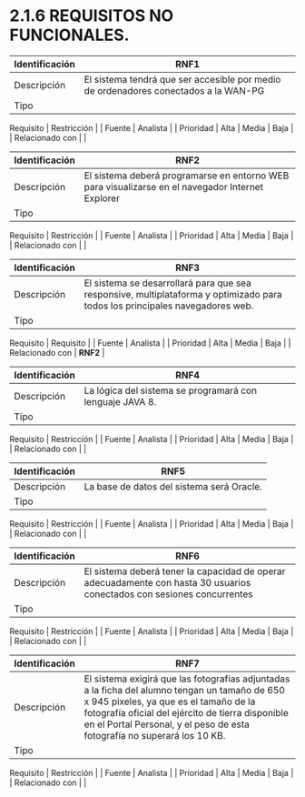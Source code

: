 # **2.1.6**         **REQUISITOS NO FUNCIONALES.**

| Identificación | **RNF1** |
| --- | --- |
| Descripción | El sistema tendrá que ser accesible por medio de ordenadores conectados a la WAN-PG |
| Tipo |
Requisito
 |
Restricción
 |
| Fuente | Analista |
| Prioridad |
Alta
 |
Media
 | Baja |
| Relacionado con |   |

| Identificación | **RNF2** |
| --- | --- |
| Descripción | El sistema deberá programarse en entorno WEB para visualizarse en el navegador Internet Explorer |
| Tipo |
Requisito
 |
Restricción
 |
| Fuente | Analista |
| Prioridad |
Alta
 |
Media
 | Baja |
| Relacionado con |   |

| Identificación | **RNF3** |
| --- | --- |
| Descripción | El sistema se desarrollará para que sea responsive, multiplataforma y optimizado para todos los principales navegadores web. |
| Tipo |
Requisito
 |
Requisito
 |
| Fuente | Analista |
| Prioridad |
Alta
 |
Media
 |
Baja
 |
| Relacionado con | **RNF2** |

| Identificación | **RNF4** |
| --- | --- |
| Descripción | La lógica del sistema se programará con lenguaje JAVA 8. |
| Tipo |
Requisito
 |
Restricción
 |
| Fuente | Analista |
| Prioridad |
Alta
 |
Media
 | Baja |
| Relacionado con |   |

| Identificación | **RNF5** |
| --- | --- |
| Descripción | La base de datos del sistema será Oracle. |
| Tipo |
Requisito
 |
Restricción
 |
| Fuente | Analista |
| Prioridad |
Alta
 |
Media
 | Baja |
| Relacionado con |   |

| Identificación | **RNF6** |
| --- | --- |
| Descripción | El sistema deberá tener la capacidad de operar adecuadamente con hasta 30 usuarios conectados con sesiones concurrentes |
| Tipo |
Requisito
 |
Restricción
 |
| Fuente | Analista |
| Prioridad |
Alta
 |
Media
 | Baja |
| Relacionado con |   |

| Identificación | **RNF7** |
| --- | --- |
| Descripción | El sistema exigirá que las fotografías adjuntadas a la ficha del alumno tengan un tamaño de 650 x 945 pixeles, ya que es el tamaño de la fotografía oficial del ejército de tierra disponible en el Portal Personal, y el peso de esta fotografía no superará los 10 KB. |
| Tipo |
Requisito
 |
Restricción
 |
| Fuente | Analista |
| Prioridad |
Alta
 |
Media
 | Baja |
| Relacionado con |   |